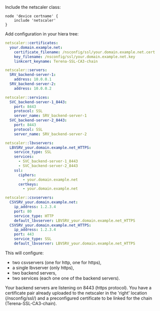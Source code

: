 Include the netscaler class:

```puppet
node 'device certname' {
	include 'netscaler'
}
```

Add configuration in your hiera tree:

```yaml
netscaler::certificates:
  your.domain.example.net:
    certificate_filename: /nsconfig/ssl/your.domain.example.net.cert
    key_filename: /nsconfig/ssl/your.domain.example.net.key
    linkcert_keyname: Terena-SSL-CA3-chain

netscaler::servers:
  SRV_backend-server-1:
    address: 10.0.0.1
  SRV_backend-server-2:
    address: 10.0.0.2

netscaler::services:
  SVC_backend-server-1_8443:
    port: 8443
    protocol: SSL
    server_name: SRV_backend-server-1
  SVC_backend-server-2_8443:
    port: 8443
    protocol: SSL
    server_name: SRV_backend-server-2

netscaler::lbvservers:
  LBVSRV_your.domain.example.net_HTTPS:
    service_type: SSL
    services:
      - SVC_backend-server-1_8443
      - SVC_backend-server-2_8443
    ssl:
      ciphers:
        - your.domain.example.net
      certkeys:
        - your.domain.example.net

netscaler::csvservers:
  CSVSRV_your.domain.example.net:
    ip_address: 1.2.3.4
    port: 80
    service_type: HTTP
    default_lbvserver: LBVSRV_your.domain.example.net_HTTPS
  CSVSRV_your.domain.example.net_HTTPS:
    ip_address: 1.2.3.4
    port: 443
    service_type: SSL
    default_lbvserver: LBVSRV_your.domain.example.net_HTTPS
```

This will configure:
* two csvservers (one for http, one for https),
* a single lbvserver (only https),
* two backend servers,
* two services (each one one of the backend servers).

Your backend servers are listening on 8443 (https protocol). You have a certificate pair already uploaded to the netscaler in the 'right' location (/nsconfig/ssl/) and a preconfigured certificate to be linked for the chain (Terena-SSL-CA3-chain).
